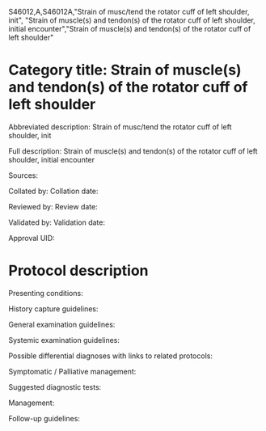 S46012,A,S46012A,"Strain of musc/tend the rotator cuff of left shoulder, init", "Strain of muscle(s) and tendon(s) of the rotator cuff of left shoulder, initial encounter","Strain of muscle(s) and tendon(s) of the rotator cuff of left shoulder"
# Category title: Strain of muscle(s) and tendon(s) of the rotator cuff of left shoulder

Abbreviated description: Strain of musc/tend the rotator cuff of left shoulder, init

Full description: Strain of muscle(s) and tendon(s) of the rotator cuff of left shoulder, initial encounter

Sources:

Collated by:
Collation date:

Reviewed by:
Review date:

Validated by:
Validation date:

Approval UID:

# Protocol description

Presenting conditions:

History capture guidelines:

General examination guidelines:

Systemic examination guidelines:

Possible differential diagnoses with links to related protocols:

Symptomatic / Palliative management:

Suggested diagnostic tests:

Management:

Follow-up guidelines:
